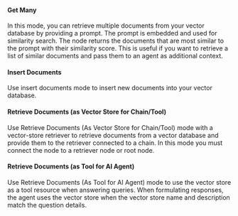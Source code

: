#### Get Many

In this mode, you can retrieve multiple documents from your vector database by providing a prompt. The prompt is embedded and used for similarity search. The node returns the documents that are most similar to the prompt with their similarity score. This is useful if you want to retrieve a list of similar documents and pass them to an agent as additional context.

#### Insert Documents

Use insert documents mode to insert new documents into your vector database.

#### Retrieve Documents (as Vector Store for Chain/Tool)

Use Retrieve Documents (As Vector Store for Chain/Tool) mode with a vector-store retriever to retrieve documents from a vector database and provide them to the retriever connected to a chain. In this mode you must connect the node to a retriever node or root node.

#### Retrieve Documents (as Tool for AI Agent)

Use Retrieve Documents (As Tool for AI Agent) mode to use the vector store as a tool resource when answering queries. When formulating responses, the agent uses the vector store when the vector store name and description match the question details.
